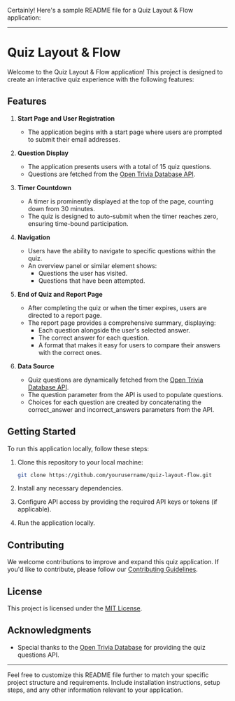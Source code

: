 Certainly! Here's a sample README file for a Quiz Layout & Flow application:

---

# Quiz Layout & Flow

Welcome to the Quiz Layout & Flow application! This project is designed to create an interactive quiz experience with the following features:

## Features

1. **Start Page and User Registration**
   - The application begins with a start page where users are prompted to submit their email addresses.

2. **Question Display**
   - The application presents users with a total of 15 quiz questions.
   - Questions are fetched from the [Open Trivia Database API](https://opentdb.com/api.php?amount=15).
   
3. **Timer Countdown**
   - A timer is prominently displayed at the top of the page, counting down from 30 minutes.
   - The quiz is designed to auto-submit when the timer reaches zero, ensuring time-bound participation.

4. **Navigation**
   - Users have the ability to navigate to specific questions within the quiz.
   - An overview panel or similar element shows:
     - Questions the user has visited.
     - Questions that have been attempted.

5. **End of Quiz and Report Page**
   - After completing the quiz or when the timer expires, users are directed to a report page.
   - The report page provides a comprehensive summary, displaying:
     - Each question alongside the user's selected answer.
     - The correct answer for each question.
     - A format that makes it easy for users to compare their answers with the correct ones.

6. **Data Source**
   - Quiz questions are dynamically fetched from the [Open Trivia Database API](https://opentdb.com/api.php?amount=15).
   - The question parameter from the API is used to populate questions.
   - Choices for each question are created by concatenating the correct_answer and incorrect_answers parameters from the API.

## Getting Started

To run this application locally, follow these steps:

1. Clone this repository to your local machine:

   ```bash
   git clone https://github.com/yourusername/quiz-layout-flow.git
   ```

2. Install any necessary dependencies.

3. Configure API access by providing the required API keys or tokens (if applicable).

4. Run the application locally.

## Contributing

We welcome contributions to improve and expand this quiz application. If you'd like to contribute, please follow our [Contributing Guidelines](CONTRIBUTING.md).

## License

This project is licensed under the [MIT License](LICENSE).

## Acknowledgments

- Special thanks to the [Open Trivia Database](https://opentdb.com) for providing the quiz questions API.

---

Feel free to customize this README file further to match your specific project structure and requirements. Include installation instructions, setup steps, and any other information relevant to your application.
